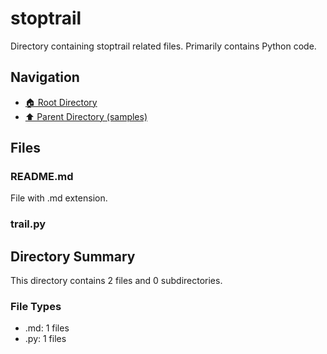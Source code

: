 # stoptrail

Directory containing stoptrail related files. Primarily contains Python code.

## Navigation

* [🏠 Root Directory](../../README.md)
* [⬆️ Parent Directory (samples)](../README.md)

## Files

### README.md

File with .md extension.

### trail.py

## Directory Summary

This directory contains 2 files and 0 subdirectories.

### File Types

* .md: 1 files
* .py: 1 files

